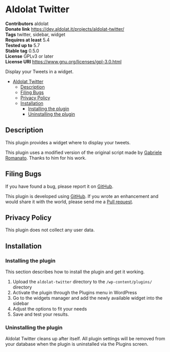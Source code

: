 # Aldolat Twitter

**Contributors** aldolat  
**Donate link** <https://dev.aldolat.it/projects/aldolat-twitter/>  
**Tags** twitter, sidebar, widget  
**Requires at least** 5.4  
**Tested up to** 5.7  
**Stable tag** 0.5.0  
**License** GPLv3 or later  
**License URI** <https://www.gnu.org/licenses/gpl-3.0.html>  

Display your Tweets in a widget.

* [Aldolat Twitter](#aldolat-twitter)
  * [Description](#description)
  * [Filing Bugs](#filing-bugs)
  * [Privacy Policy](#privacy-policy)
  * [Installation](#installation)
    * [Installing the plugin](#installing-the-plugin)
    * [Uninstalling the plugin](#uninstalling-the-plugin)

## Description

This plugin provides a widget where to display your tweets.

This plugin uses a modified version of the original script made by [Gabriele Romanato](https://gabrieleromanato.com/2018/06/wordpress-creare-un-plugin-per-reperire-i-dati-da-twitter). Thanks to him for his work.

## Filing Bugs

If you have found a bug, please report it on [GitHub](https://github.com/aldolat/aldolat-twitter/issues).

This plugin is developed using [GitHub](https://github.com/aldolat/aldolat-twitter). If you wrote an enhancement and would share it with the world, please send me a [Pull request](https://github.com/aldolat/aldolat-twitter/pulls).

## Privacy Policy

This plugin does not collect any user data.

## Installation

### Installing the plugin

This section describes how to install the plugin and get it working.

1. Upload  the `aldolat-twitter` directory to the `/wp-content/plugins/` directory
1. Activate the plugin through the Plugins menu in WordPress
1. Go to the widgets manager and add the newly available widget into the sidebar
1. Adjust the options to fit your needs
1. Save and test your results.

### Uninstalling the plugin

Aldolat Twitter cleans up after itself. All plugin settings will be removed from your database when the plugin is uninstalled via the Plugins screen.
